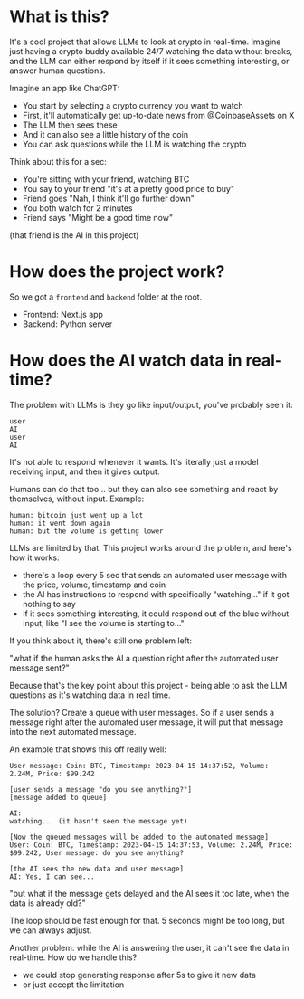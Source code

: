 # What is this?

It's a cool project that allows LLMs to look at crypto in real-time. Imagine just having a crypto buddy available 24/7 watching the data without breaks, and the LLM can either respond by itself if it sees something interesting, or answer human questions.

Imagine an app like ChatGPT:
- You start by selecting a crypto currency you want to watch
- First, it'll automatically get up-to-date news from @CoinbaseAssets on X
- The LLM then sees these
- And it can also see a little history of the coin
- You can ask questions while the LLM is watching the crypto

Think about this for a sec:
- You're sitting with your friend, watching BTC
- You say to your friend "it's at a pretty good price to buy"
- Friend goes "Nah, I think it'll go further down"
- You both watch for 2 minutes
- Friend says "Might be a good time now"

(that friend is the AI in this project)

# How does the project work?

So we got a `frontend` and `backend` folder at the root.
- Frontend: Next.js app
- Backend: Python server

# How does the AI watch data in real-time?

The problem with LLMs is they go like input/output, you've probably seen it:
```
user
AI
user
AI
```

It's not able to respond whenever it wants. It's literally just a model receiving input, and then it gives output.

Humans can do that too... but they can also see something and react by themselves, without input. Example:
```
human: bitcoin just went up a lot
human: it went down again
human: but the volume is getting lower
```

LLMs are limited by that. This project works around the problem, and here's how it works:
- there's a loop every 5 sec that sends an automated user message with the price, volume, timestamp and coin
- the AI has instructions to respond with specifically "watching..." if it got nothing to say
- if it sees something interesting, it could respond out of the blue without input, like "I see the volume is starting to..."

If you think about it, there's still one problem left:

"what if the human asks the AI a question right after the automated user message sent?"

Because that's the key point about this project - being able to ask the LLM questions as it's watching data in real time.

The solution? Create a queue with user messages. So if a user sends a message right after the automated user message, it will put that message into the next automated message.

An example that shows this off really well:
```
User message: Coin: BTC, Timestamp: 2023-04-15 14:37:52, Volume: 2.24M, Price: $99.242
  
[user sends a message "do you see anything?"]
[message added to queue]

AI:
watching... (it hasn't seen the message yet)

[Now the queued messages will be added to the automated message]
User: Coin: BTC, Timestamp: 2023-04-15 14:37:53, Volume: 2.24M, Price: $99.242, User message: do you see anything?

[the AI sees the new data and user message]
AI: Yes, I can see...
```

"but what if the message gets delayed and the AI sees it too late, when the data is already old?"

The loop should be fast enough for that. 5 seconds might be too long, but we can always adjust.

Another problem: while the AI is answering the user, it can't see the data in real-time. How do we handle this?
- we could stop generating response after 5s to give it new data
- or just accept the limitation